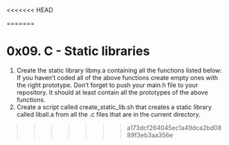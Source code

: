 <<<<<<< HEAD

=======
# 0x09. C - Static libraries
1. Create the static library libmy.a containing all the functions listed below: If you haven’t coded all of the above functions create empty ones with the right prototype. Don’t forget to push your main.h file to your repository. It should at least contain all the prototypes of the above functions.
2. Create a script called create_static_lib.sh that creates a static library called liball.a from all the .c files that are in the current directory. 
>>>>>>> a173dcf264045ec1a49dca2bd0889f3eb3aa356e
